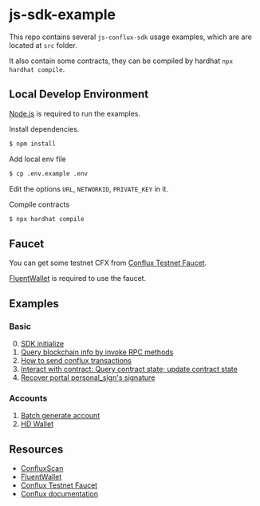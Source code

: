 # js-sdk-example

This repo contains several `js-conflux-sdk` usage examples, which are are located at `src` folder.

It also contain some contracts, they can be compiled by hardhat `npx hardhat compile`.

## Local Develop Environment

[Node.js](https://nodejs.org/) is required to run the examples.

Install dependencies.

```sh
$ npm install
```

Add local env file

```sh
$ cp .env.example .env 
```

Edit the options `URL`, `NETWORKID`, `PRIVATE_KEY` in it.

Compile contracts

```sh
$ npx hardhat compile
```

## Faucet

You can get some testnet CFX from [Conflux Testnet Faucet](https://faucet.confluxnetwork.org/). 

[FluentWallet](https://fluentwallet.com/) is required to use the faucet.

## Examples

### Basic

0. [SDK initialize](./src/init.js)
1. [Query blockchain info by invoke RPC methods](./src/index.js)
2. [How to send conflux transactions](./src/sending-tx/index.js)
3. [Interact with contract: Query contract state; update contract state](./src/interact-with-contract/index.js)
4. [Recover portal personal_sign's signature](./src/sign/index.js)

### Accounts

1. [Batch generate account](./src/accounts/batch-gen-account.js)
2. [HD Wallet](./src/accounts/hd/index.mjs)

## Resources

- [ConfluxScan](https://confluxscan.io/)
- [FluentWallet](https://fluentwallet.com/)
- [Conflux Testnet Faucet](https://faucet.confluxnetwork.org/)
- [Conflux documentation](https://doc.confluxnetwork.org/)
